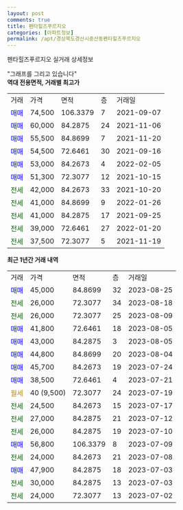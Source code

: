 ```yaml
---
layout: post
comments: true
title: 펜타힐즈푸르지오
categories: [아파트정보]
permalink: /apt/경상북도경산시중산동펜타힐즈푸르지오
---
```


펜타힐즈푸르지오 실거래 상세정보

<script type="text/javascript">
  google.charts.load('current', {'packages':['line', 'corechart']});
  google.charts.setOnLoadCallback(drawChart);

  function drawChart() {
    var data = new google.visualization.DataTable();
    data.addColumn('date', '거래일');
    data.addColumn('number', "매매");
    data.addColumn('number', "전세");
    data.addColumn('number', "전매");

    data.addRows([[new Date(Date.parse("2023-08-25")), 45000, null, null], [new Date(Date.parse("2023-08-18")), null, 26000, null], [new Date(Date.parse("2023-08-09")), null, 26000, null], [new Date(Date.parse("2023-08-05")), 41800, null, null], [new Date(Date.parse("2023-08-05")), 43000, null, null], [new Date(Date.parse("2023-08-04")), 44800, null, null], [new Date(Date.parse("2023-07-24")), 45700, null, null], [new Date(Date.parse("2023-07-21")), 38500, null, null], [new Date(Date.parse("2023-07-19")), null, null, null], [new Date(Date.parse("2023-07-17")), null, 24500, null], [new Date(Date.parse("2023-07-12")), null, 27000, null], [new Date(Date.parse("2023-07-10")), null, 26000, null], [new Date(Date.parse("2023-07-09")), 56800, null, null], [new Date(Date.parse("2023-07-08")), null, 24000, null], [new Date(Date.parse("2023-07-03")), 47900, null, null], [new Date(Date.parse("2023-07-03")), null, 30000, null], [new Date(Date.parse("2023-07-02")), null, 24000, null]]);

    var options = {
      hAxis: {
        format: 'yyyy/MM/dd'
      },    
      lineWidth: 0,
      pointsVisible: true,    
      title: '최근 1년간 유형별 실거래가 분포',
      legend: { position: 'bottom' }
    };

    var formatter = new google.visualization.NumberFormat({pattern:'###,###'} );
    formatter.format(data, 1);
    formatter.format(data, 2);
    
    setTimeout(function() {
        var chart = new google.visualization.LineChart(document.getElementById('columnchart_material'));
        chart.draw(data, (options));
        document.getElementById('loading').style.display = 'none';
    }, 200);
  }
</script>


<div id="loading" style="z-index:20; display: block; margin-left: 0px">"그래프를 그리고 있습니다"</div>
<div id="columnchart_material" style="width: 95%; margin-left: 0px; display: block"></div>
<!-- contents start -->
<b>역대 전용면적, 거래별 최고가</b>
<table class="sortable">
    <tr>
      <td>거래</td>
      <td>가격</td>
      <td>면적</td>
      <td>층</td>
      <td>거래일</td>
    </tr>
        <tr>
          <td><a style="color: blue">매매</a></td>
          <td>74,500</td>
          <td>106.3379</td>
          <td>7</td>
          <td>2021-09-07</td>
        </tr>            <tr>
          <td><a style="color: blue">매매</a></td>
          <td>60,000</td>
          <td>84.2875</td>
          <td>24</td>
          <td>2021-11-06</td>
        </tr>            <tr>
          <td><a style="color: blue">매매</a></td>
          <td>55,500</td>
          <td>84.8699</td>
          <td>7</td>
          <td>2021-11-20</td>
        </tr>            <tr>
          <td><a style="color: blue">매매</a></td>
          <td>54,500</td>
          <td>72.6461</td>
          <td>30</td>
          <td>2021-09-16</td>
        </tr>            <tr>
          <td><a style="color: blue">매매</a></td>
          <td>53,000</td>
          <td>84.2673</td>
          <td>4</td>
          <td>2022-02-05</td>
        </tr>            <tr>
          <td><a style="color: blue">매매</a></td>
          <td>51,300</td>
          <td>72.3077</td>
          <td>12</td>
          <td>2021-10-15</td>
        </tr>        
        <tr>
              <td><a style="color: darkgreen">전세</a></td>
              <td>42,000</td>
              <td>84.2673</td>
              <td>33</td>
              <td>2021-10-20</td>
            </tr>            <tr>
              <td><a style="color: darkgreen">전세</a></td>
              <td>41,000</td>
              <td>84.8699</td>
              <td>9</td>
              <td>2022-01-26</td>
            </tr>            <tr>
              <td><a style="color: darkgreen">전세</a></td>
              <td>41,000</td>
              <td>84.2875</td>
              <td>17</td>
              <td>2021-09-25</td>
            </tr>            <tr>
              <td><a style="color: darkgreen">전세</a></td>
              <td>39,000</td>
              <td>72.6461</td>
              <td>27</td>
              <td>2022-01-20</td>
            </tr>            <tr>
              <td><a style="color: darkgreen">전세</a></td>
              <td>37,500</td>
              <td>72.3077</td>
              <td>5</td>
              <td>2021-11-19</td>
            </tr>        
    
</table>

<b>최근 1년간 거래 내역</b>

<table class="sortable">
    <tr>
      <td>거래</td>
      <td>가격</td>
      <td>면적</td>
      <td>층</td>
      <td>거래일</td>
    </tr>
    <tr>
      <td><a style="color: blue">매매</a></td>
      <td>45,000</td>
      <td>84.8699</td>
      <td>32</td>
      <td>2023-08-25</td>
    </tr>          <tr>
      <td><a style="color: darkgreen">전세</a></td>
      <td>26,000</td>
      <td>72.3077</td>
      <td>34</td>
      <td>2023-08-18</td>
    </tr>          <tr>
      <td><a style="color: darkgreen">전세</a></td>
      <td>26,000</td>
      <td>72.3077</td>
      <td>25</td>
      <td>2023-08-09</td>
    </tr>          <tr>
      <td><a style="color: blue">매매</a></td>
      <td>41,800</td>
      <td>72.6461</td>
      <td>18</td>
      <td>2023-08-05</td>
    </tr>          <tr>
      <td><a style="color: blue">매매</a></td>
      <td>43,000</td>
      <td>84.2875</td>
      <td>3</td>
      <td>2023-08-05</td>
    </tr>          <tr>
      <td><a style="color: blue">매매</a></td>
      <td>44,800</td>
      <td>84.8699</td>
      <td>20</td>
      <td>2023-08-04</td>
    </tr>          <tr>
      <td><a style="color: blue">매매</a></td>
      <td>45,700</td>
      <td>84.2673</td>
      <td>19</td>
      <td>2023-07-24</td>
    </tr>          <tr>
      <td><a style="color: blue">매매</a></td>
      <td>38,500</td>
      <td>72.6461</td>
      <td>4</td>
      <td>2023-07-21</td>
    </tr>          <tr>
      <td><a style="color: darkgoldenrod">월세</a></td>
      <td>40 (9,500)</td>
      <td>72.3077</td>
      <td>24</td>
      <td>2023-07-19</td>
    </tr>          <tr>
      <td><a style="color: darkgreen">전세</a></td>
      <td>24,500</td>
      <td>84.2673</td>
      <td>15</td>
      <td>2023-07-17</td>
    </tr>          <tr>
      <td><a style="color: darkgreen">전세</a></td>
      <td>27,000</td>
      <td>84.2875</td>
      <td>21</td>
      <td>2023-07-12</td>
    </tr>          <tr>
      <td><a style="color: darkgreen">전세</a></td>
      <td>26,000</td>
      <td>84.2875</td>
      <td>19</td>
      <td>2023-07-10</td>
    </tr>          <tr>
      <td><a style="color: blue">매매</a></td>
      <td>56,800</td>
      <td>106.3379</td>
      <td>8</td>
      <td>2023-07-09</td>
    </tr>          <tr>
      <td><a style="color: darkgreen">전세</a></td>
      <td>24,000</td>
      <td>84.2673</td>
      <td>21</td>
      <td>2023-07-08</td>
    </tr>          <tr>
      <td><a style="color: blue">매매</a></td>
      <td>47,900</td>
      <td>84.2875</td>
      <td>18</td>
      <td>2023-07-03</td>
    </tr>          <tr>
      <td><a style="color: darkgreen">전세</a></td>
      <td>30,000</td>
      <td>84.2875</td>
      <td>13</td>
      <td>2023-07-03</td>
    </tr>          <tr>
      <td><a style="color: darkgreen">전세</a></td>
      <td>24,000</td>
      <td>72.3077</td>
      <td>13</td>
      <td>2023-07-02</td>
    </tr>      </table>
<!-- contents end -->    

